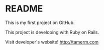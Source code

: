 # README

This is my first project on GitHub.

This project is developing with Ruby on Rails.

Visit developer's website! http://tamerm.com

